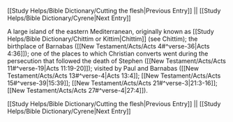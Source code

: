 [[Study Helps/Bible Dictionary/Cutting the flesh|Previous Entry]]  ||  [[Study Helps/Bible Dictionary/Cyrene|Next Entry]]

 A large island of the eastern Mediterranean, originally known as [[Study Helps/Bible Dictionary/Chittim or Kittim|Chittim]] (see Chittim); the birthplace of Barnabas ([[New Testament/Acts/Acts 4#^verse-36|Acts 4:36]]); one of the places to which Christian converts went during the persecution that followed the death of Stephen ([[New Testament/Acts/Acts 11#^verse-19|Acts 11:19-20]]); visited by Paul and Barnabas ([[New Testament/Acts/Acts 13#^verse-4|Acts 13:4]]; [[New Testament/Acts/Acts 15#^verse-39|15:39]]; [[New Testament/Acts/Acts 21#^verse-3|21:3-16]]; [[New Testament/Acts/Acts 27#^verse-4|27:4]]).

[[Study Helps/Bible Dictionary/Cutting the flesh|Previous Entry]]  ||  [[Study Helps/Bible Dictionary/Cyrene|Next Entry]]